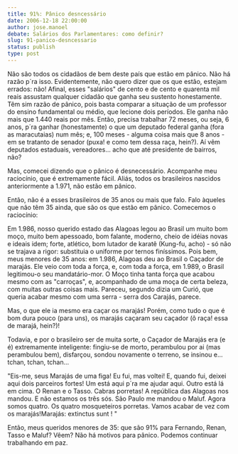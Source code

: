 ```yaml
---
title: 91%: Pânico desncessário
date: 2006-12-18 22:00:00
author: jose.manoel
debate: Salários dos Parlamentares: como definir?
slug: 91-panico-desncessario
status: publish 
type: post
---
```


Não são todos os cidadãos de bem deste país que estão em pânico. Não há razão p´ra isso. Evidentemente, não quero dizer que os que estão, estejam errados: não! Afinal, esses "salários" de cento e de cento e quarenta mil reais assustam qualquer cidadão que ganha seu sustento honestamente. Têm sim razão de pânico, pois basta comparar a situação de um professor do ensino fundamental ou médio, que lecione dois períodos. Ele ganha não mais que 1.440 reais por mês. Então, precisa trabalhar 72 meses, ou seja, 6 anos, p´ra ganhar (honestamente) o que um deputado federal ganha (fora as maracutaias) num mês; e, 100 meses - alguma coisa mais que 8 anos - em se tratanto de senador (puxa! e como tem dessa raça, hein?). Aí vêm deputados estaduais, vereadores... acho que até presidente de bairros, não?  

Mas, comecei dizendo que o pânico é desnecessário. Acompanhe meu raciocínio, que é extremamente fácil. Aliás, todos os brasileiros nascidos anteriormente a 1.971, não estão em pânico.   

Então, não é a esses brasileiros de 35 anos ou mais que falo. Falo àqueles que não têm 35 ainda, que são os que estão em pânico. Comecemos o raciocínio:  

Em 1.986, nosso querido estado das Alagoas legou ao Brasil um muito bom moço, muito bem apessoado, bom falante, moderno, cheio de idéias novas e ideais idem; forte, atlético, bom lutador de karatê (Kung-fu, acho) - só não se trajava a rigor: substituia o uniforme por ternos finíssimos. Pois bem, meus menores de 35 anos: em 1.986, Alagoas deu ao Brasil o Caçador de marajás. Ele veio com toda a força, e, com toda a força, em 1.989, o Brasil legitimou-o seu mandatário-mor. O Moço tinha tanta força que acabou mesmo com as "carroças", e, acompanhado de uma moça de certa beleza, com muitas outras coisas mais. Pareceu, segundo dizia um Curió, que queria acabar mesmo com uma serra - serra dos Carajás, parece.   

Mas, o que ele ia mesmo era caçar os marajás! Porém, como tudo o que é bom dura pouco (para uns), os marajás caçaram seu caçador (ô raça! essa de marajá, hein?)!  

Todavia, e por o brasileiro ser de muita sorte, o Caçador de Marajás era (e é) extremamente inteligente: fingiu-se de morto, perambulou por ai (mas perambulou bem), disfarçou, sondou novamente o terreno, se insinou e... tchan, tchan, tchan...  

"Eis-me, seus Marajás de uma figa! Eu fui, mas voltei! E, quando fui, deixei aqui dois parceiros fortes! Um está aqui p´ra me ajudar aqui. Outro está lá em cima. O Renan e o Tasso. Cabras porretas! A república das Alagoas nos mandou. E não estamos os três sós. São Paulo me mandou o Maluf. Agora somos quatro. Os quatro mosqueteiros porretas. Vamos acabar de vez com os marajás!Marajás: extinctus sunt ! "  

Então, meus queridos menores de 35: que são 91% para Fernando, Renan, Tasso e Maluf? Vêem? Não há motivos para pânico. Podemos continuar trabalhando em paz.
